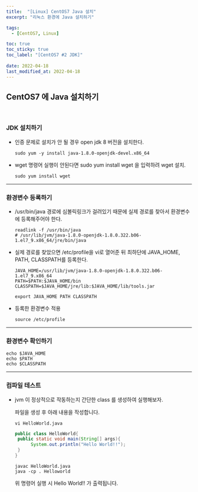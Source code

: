 ```yaml
---
title:  "[Linux] CentOS7 Java 설치"
excerpt: "리눅스 환경에 Java 설치하기"

tags:
  - [CentOS7, Linux]

toc: true
toc_sticky: true
toc_label: "[CentOS7 #2 JDK]"
 
date: 2022-04-18
last_modified_at: 2022-04-18
---
```


## CentOS7 에 Java 설치하기
<br>


### JDK 설치하기
- 인증 문제로 설치가 안 될 경우 open jdk 8 버전을 설치한다.
  
  ```console
  sudo yum -y install java-1.8.0-openjdk-devel.x86_64
  ```

- wget 명령어 실행이 안된다면 sudo yum install wget 을 입력하려 wget 설치.
  
  ```console
  sudo yum install wget
  ```

<hr/>

### 환경변수 등록하기
- /usr/bin/java 경로에 심볼릭링크가 걸려있기 때문에 실제 경로를 찾아서 환경변수에 등록해주어야 한다.


  ```console
  readlink -f /usr/bin/java
  # /usr/lib/jvm/java-1.8.0-openjdk-1.8.0.322.b06-1.el7_9.x86_64/jre/bin/java
  ```
  

- 실제 경로를 찾았으면 /etc/profile을 vi로 열어준 뒤 최하단에 JAVA_HOME, PATH, CLASSPATH를 등록한다.
  
  ```console
  JAVA_HOME=/usr/lib/jvm/java-1.8.0-openjdk-1.8.0.322.b06-1.el7_9.x86_64
  PATH=$PATH:$JAVA_HOME/bin
  CLASSPATH=$JAVA_HOME/jre/lib:$JAVA_HOME/lib/tools.jar

  export JAVA_HOME PATH CLASSPATH
  ```

- 등록한 환경변수 적용

  ```console
  source /etc/profile
  ```

<hr/>

### 환경변수 확인하기
  
  ```console
  echo $JAVA_HOME
  echo $PATH
  echo $CLASSPATH
  ```

<hr/>

### 컴파일 테스트
- jvm 이 정상적으로 작동하는지 간단한 class 를 생성하여 실행해보자.
  
  파일을 생성 후 아래 내용을 작성합니다.
  
  ```console
  vi HelloWorld.java
  ```
  
  ```java
  public class HelloWorld{
   public static void main(String[] args){
        System.out.println("Hello World!!");
   }
  }
  ```

  ```console
  javac HelloWorld.java
  java -cp . Helloworld
  ```

  위 명령어 실행 시 Hello World!! 가 출력됩니다.




